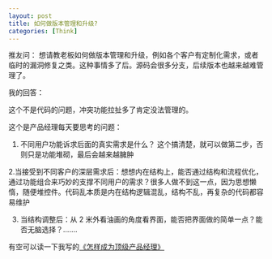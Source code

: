 ```yaml
---
layout: post
title: 如何做版本管理和升级?
categories: [Think]
---
```


推友问： 想请教老板如何做版本管理和升级，例如各个客户有定制化需求，或者临时的漏洞修复之类。这种事情多了后。源码会很多分支，后续版本也越来越难管理了。

我的回答：

这个不是代码的问题，冲突功能拉扯多了肯定没法管理的。

这个是产品经理每天要思考的问题：
1. 不同用户功能诉求后面的真实需求是什么？ 这个搞清楚，就可以做第二步，否则只是功能堆砌，最后会越来越臃肿

2.当接受到不同客户的深层需求后：想想内在结构上，能否通过结构和流程优化，通过功能组合来巧妙的支撑不同用户的需求？很多人做不到这一点，因为思想懒惰，随便堆控件。代码乱本质是内在结构逻辑混乱，结构不乱，再复杂的代码都容易维护

3. 当结构调整后：从 2 米外看油画的角度看界面，能否把界面做的简单一点？能否无脑选择？.......

有空可以读一下我写的[《怎样成为顶级产品经理》](https://manateelazycat.github.io/2025/06/05/top-product-manager/)
